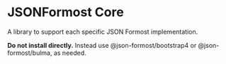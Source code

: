 # JSONFormost Core

A library to support each specific JSON Formost implementation. 

**Do not install directly.** Instead use @json-formost/bootstrap4 or @json-formost/bulma, as needed.